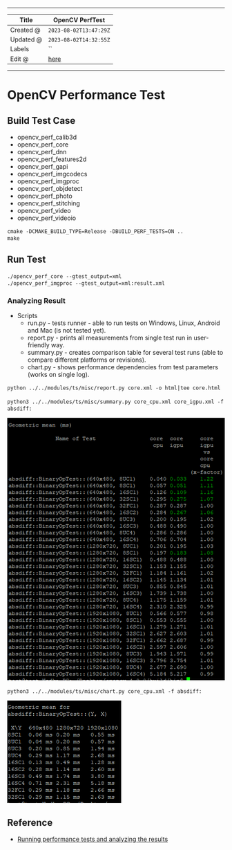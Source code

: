 -----

| Title     | OpenCV PerfTest                                       |
| --------- | ----------------------------------------------------- |
| Created @ | `2023-08-02T13:47:29Z`                                |
| Updated @ | `2023-08-02T14:32:55Z`                                |
| Labels    | \`\`                                                  |
| Edit @    | [here](https://github.com/junxnone/aiwiki/issues/431) |

-----

# OpenCV Performance Test

## Build Test Case

  - opencv\_perf\_calib3d
  - opencv\_perf\_core
  - opencv\_perf\_dnn
  - opencv\_perf\_features2d
  - opencv\_perf\_gapi
  - opencv\_perf\_imgcodecs
  - opencv\_perf\_imgproc
  - opencv\_perf\_objdetect
  - opencv\_perf\_photo
  - opencv\_perf\_stitching
  - opencv\_perf\_video
  - opencv\_perf\_videoio

<!-- end list -->

``` 
cmake -DCMAKE_BUILD_TYPE=Release -DBUILD_PERF_TESTS=ON ..
make 
```

## Run Test

    ./opencv_perf_core --gtest_output=xml
    ./opencv_perf_imgproc --gtest_output=xml:result.xml

### Analyzing Result

  - Scripts
      - run.py - tests runner - able to run tests on Windows, Linux,
        Android and Mac (is not tested yet).
      - report.py - prints all measurements from single test run in
        user-friendly way.
      - summary.py - creates comparison table for several test runs
        (able to compare different platforms or revisions).
      - chart.py - shows performance dependencies from test parameters
        (works on single log).

<!-- end list -->

    python ../../modules/ts/misc/report.py core.xml -o html|tee core.html

    python3 ../../modules/ts/misc/summary.py core_cpu.xml core_igpu.xml -f absdiff:

![image](media/ec1e46e7e26f525238c5b6bf966d40aeb2e6487c.png)

    python3 ../../modules/ts/misc/chart.py core_cpu.xml -f absdiff:

![image](media/389794184bc7b80d0a89222febd0a495f9b246cb.png)

## Reference

  - [Running performance tests and analyzing the
    results](https://github.com/opencv/opencv/wiki/HowToUsePerfTests)
